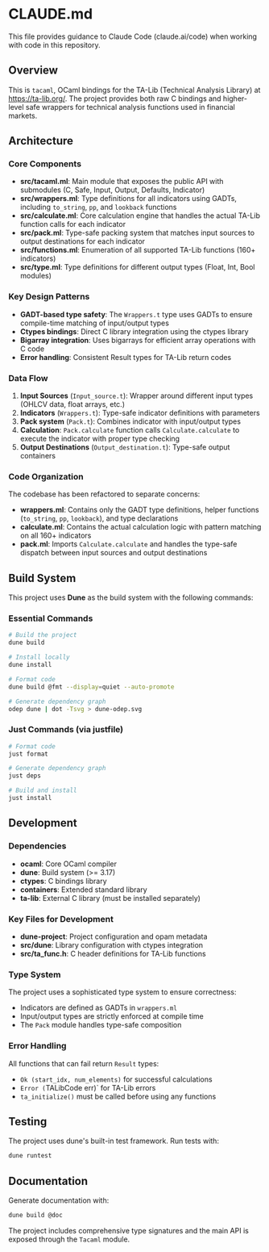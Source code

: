 # CLAUDE.md

This file provides guidance to Claude Code (claude.ai/code) when working with code in this repository.

## Overview

This is `tacaml`, OCaml bindings for the TA-Lib (Technical Analysis Library) at https://ta-lib.org/. The project provides both raw C bindings and higher-level safe wrappers for technical analysis functions used in financial markets.

## Architecture

### Core Components

- **src/tacaml.ml**: Main module that exposes the public API with submodules (C, Safe, Input, Output, Defaults, Indicator)
- **src/wrappers.ml**: Type definitions for all indicators using GADTs, including `to_string`, `pp`, and `lookback` functions
- **src/calculate.ml**: Core calculation engine that handles the actual TA-Lib function calls for each indicator
- **src/pack.ml**: Type-safe packing system that matches input sources to output destinations for each indicator
- **src/functions.ml**: Enumeration of all supported TA-Lib functions (160+ indicators)
- **src/type.ml**: Type definitions for different output types (Float, Int, Bool modules)

### Key Design Patterns

- **GADT-based type safety**: The `Wrappers.t` type uses GADTs to ensure compile-time matching of input/output types
- **Ctypes bindings**: Direct C library integration using the ctypes library
- **Bigarray integration**: Uses bigarrays for efficient array operations with C code
- **Error handling**: Consistent Result types for TA-Lib return codes

### Data Flow

1. **Input Sources** (`Input_source.t`): Wrapper around different input types (OHLCV data, float arrays, etc.)
2. **Indicators** (`Wrappers.t`): Type-safe indicator definitions with parameters
3. **Pack system** (`Pack.t`): Combines indicator with input/output types
4. **Calculation**: `Pack.calculate` function calls `Calculate.calculate` to execute the indicator with proper type checking
5. **Output Destinations** (`Output_destination.t`): Type-safe output containers

### Code Organization

The codebase has been refactored to separate concerns:

- **wrappers.ml**: Contains only the GADT type definitions, helper functions (`to_string`, `pp`, `lookback`), and type declarations
- **calculate.ml**: Contains the actual calculation logic with pattern matching on all 160+ indicators
- **pack.ml**: Imports `Calculate.calculate` and handles the type-safe dispatch between input sources and output destinations

## Build System

This project uses **Dune** as the build system with the following commands:

### Essential Commands

```bash
# Build the project
dune build

# Install locally
dune install

# Format code
dune build @fmt --display=quiet --auto-promote

# Generate dependency graph
odep dune | dot -Tsvg > dune-odep.svg
```

### Just Commands (via justfile)

```bash
# Format code
just format

# Generate dependency graph
just deps

# Build and install
just install
```

## Development

### Dependencies

- **ocaml**: Core OCaml compiler
- **dune**: Build system (>= 3.17)
- **ctypes**: C bindings library
- **containers**: Extended standard library
- **ta-lib**: External C library (must be installed separately)

### Key Files for Development

- **dune-project**: Project configuration and opam metadata
- **src/dune**: Library configuration with ctypes integration
- **src/ta_func.h**: C header definitions for TA-Lib functions

### Type System

The project uses a sophisticated type system to ensure correctness:

- Indicators are defined as GADTs in `wrappers.ml`
- Input/output types are strictly enforced at compile time
- The `Pack` module handles type-safe composition

### Error Handling

All functions that can fail return `Result` types:
- `Ok (start_idx, num_elements)` for successful calculations
- `Error (`TALibCode err)` for TA-Lib errors
- `ta_initialize()` must be called before using any functions

## Testing

The project uses dune's built-in test framework. Run tests with:

```bash
dune runtest
```

## Documentation

Generate documentation with:

```bash
dune build @doc
```

The project includes comprehensive type signatures and the main API is exposed through the `Tacaml` module.